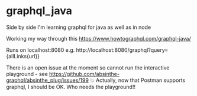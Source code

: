 # graphql_java
Side by side I'm learning graphql for java as well as in node

Working my way through this https://www.howtographql.com/graphql-java/

Runs on localhost:8080 e.g. http://localhost:8080/graphql?query={allLinks{url}}

There is an open issue at the moment so cannot run the interactive playground - see https://github.com/absinthe-graphql/absinthe_plug/issues/199
:boom:
Actually, now that Postman supports graphql, I should be OK.  Who needs the playground!!
